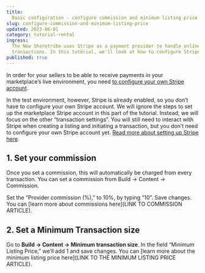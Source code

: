 ```yaml
---
title:
  Basic configuration - configure commission and minimum listing price.
slug: configure-commission-and-minimum-listing-price
updated: 2023-06-01
category: tutorial-rental
ingress:
  The New Sharetribe uses Stripe as a payment provider to handle online
  transactions. In this tutorial, we'll look at how to configure Stripe commission and mimimum listing price.
published: true
---
```


In order for your sellers to be able to receive payments in your marketplace’s live environment, you need [to configure your own Stripe account](https://flex-docs-git-pilot-day-start-sharetribe.vercel.app/tutorial-rental/how-to-stripe/).
  
In the test environment, however, Stripe is already enabled, so you
don’t have to configure your own Stripe account. We will ignore the
steps to set up the marketplace Stripe account in this part of the
tutorial. Instead, we will focus on the other “transaction settings”.
You will still need to interact with Stripe when creating a listing and
initiating a transaction, but you don’t need to configure your own
Stripe account yet. [Read more about setting up Stripe here](https://flex-docs-git-pilot-day-start-sharetribe.vercel.app/tutorial-rental/how-to-stripe/).

## 1. Set your commission

Once you set a commission, this will automatically be charged from every
transaction. You can set a commission from Build → Content → Commission.

Set the “Provider commission (%),” to 10%, by typing “10”. Save changes.
You can [learn more about commissions here](LINK TO COMMISSION ARTICLE).

## 2. Set a Minimum Transaction size

Go to **Build → Content → Minimum transaction size**. In the field
“Minimum Listing Price,” we’ll add 1 and save changes. You can [learn
more about the minimum listing price here](LINK TO THE MINIMUM LISTING
PRICE ARTICLE).
